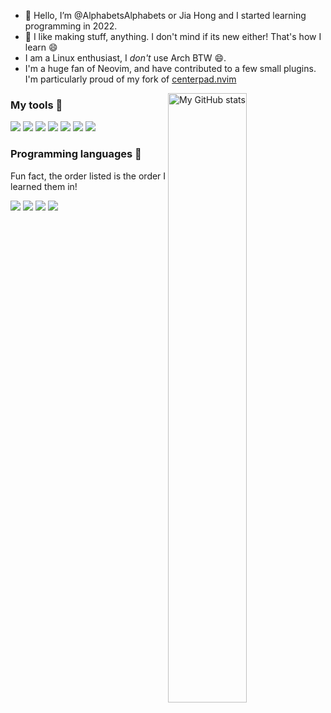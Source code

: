 - 👋 Hello, I’m @AlphabetsAlphabets or Jia Hong and I started learning programming in 2022.
- 👀 I like making stuff, anything. I don't mind if its new either! That's how I learn 😄
- I am a Linux enthusiast, I *don't* use Arch BTW 😄.
- I'm a huge fan of Neovim, and have contributed to a few small plugins. I'm particularly proud of my fork of [centerpad.nvim](https://github.com/AlphabetsAlphabets/centerpad.nvim/tree/main)

<img alt="My GitHub stats" src="https://github-readme-stats.vercel.app/api?username=AlphabetsAlphabets&count_private=true&theme=tokyonight&show_icons=true&include_all_commits=true" align="right" width="50%" />

### My tools 🧰
<p>
<img src="https://img.shields.io/badge/neovim-%2357A143.svg?&style=for-the-badge&logo=neovim&logoColor=white"/>
<img src = "https://img.shields.io/badge/tmux-1BB91F?style=for-the-badge&logo=tmux&logoColor=white">
<img src= "https://img.shields.io/badge/Manjaro-1793D1?style=for-the-badge&logo=arch-linux&logoColor=white">
<img src="https://img.shields.io/badge/python-3670A0?style=for-the-badge&logo=python&logoColor=ffdd54"/>
<img src="https://img.shields.io/badge/rust-%23000000.svg?&style=for-the-badge&logo=rust&logoColor=white"/>
<img src="https://img.shields.io/badge/lua-%232C2D72.svg?&style=for-the-badge&logo=lua&logoColor=white"/>
<img src = "https://img.shields.io/badge/c++-%2300599C.svg?style=for-the-badge&logo=c%2B%2B&logoColor=white">
</p>

### Programming languages 🧰
Fun fact, the order listed is the order I learned them in!
<p>
<img src="https://img.shields.io/badge/python-3670A0?style=for-the-badge&logo=python&logoColor=ffdd54"/>
<img src="https://img.shields.io/badge/rust-%23000000.svg?&style=for-the-badge&logo=rust&logoColor=white"/>
<img src="https://img.shields.io/badge/lua-%232C2D72.svg?&style=for-the-badge&logo=lua&logoColor=white"/>
<img src = "https://img.shields.io/badge/c++-%2300599C.svg?style=for-the-badge&logo=c%2B%2B&logoColor=white">
</p>
